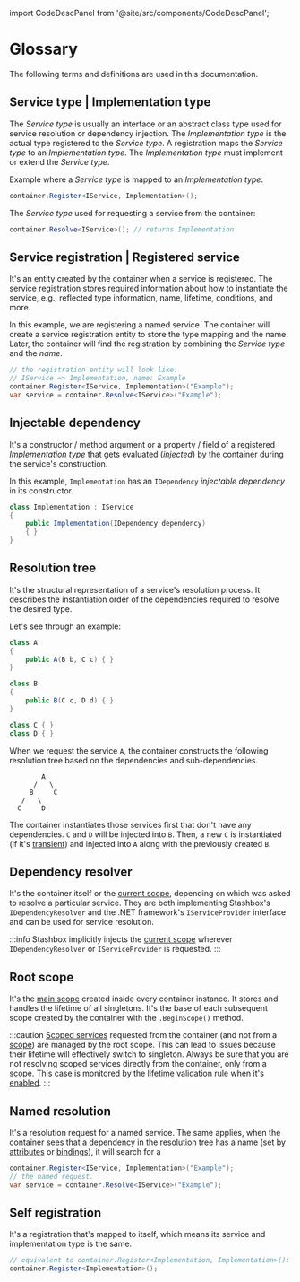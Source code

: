 import CodeDescPanel from '@site/src/components/CodeDescPanel'; 

# Glossary

The following terms and definitions are used in this documentation.

## Service type | Implementation type
The *Service type* is usually an interface or an abstract class type used for service resolution or dependency injection. The *Implementation type* is the actual type registered to the *Service type*. A registration maps the *Service type* to an *Implementation type*. The *Implementation type* must implement or extend the *Service type*. 

<CodeDescPanel>
<div>

Example where a *Service type* is mapped to an *Implementation type*:

</div>
<div>

```cs
container.Register<IService, Implementation>();
```

</div>
</CodeDescPanel>

<CodeDescPanel>
<div>

The *Service type* used for requesting a service from the container:

</div>
<div>

```cs
container.Resolve<IService>(); // returns Implementation
```

</div>
</CodeDescPanel>

## Service registration | Registered service
It's an entity created by the container when a service is registered. The service registration stores required information about how to instantiate the service, e.g., reflected type information, name, lifetime, conditions, and more.

<CodeDescPanel>
<div>

In this example, we are registering a named service. The container will create a service registration entity to store the type mapping and the name. Later, the container will find the registration by combining the *Service type* and the *name*.

</div>
<div>

```cs
// the registration entity will look like: 
// IService => Implementation, name: Example
container.Register<IService, Implementation>("Example");
var service = container.Resolve<IService>("Example");
```

</div>
</CodeDescPanel>

## Injectable dependency

<CodeDescPanel>
<div>

It's a constructor / method argument or a property / field of a registered *Implementation type* that gets evaluated (*injected*) by the container during the service's construction.

In this example, `Implementation` has an `IDependency` *injectable dependency* in its constructor.

</div>
<div>

```cs
class Implementation : IService
{
    public Implementation(IDependency dependency) 
    { }
}
```

</div>
</CodeDescPanel>

## Resolution tree
It's the structural representation of a service's resolution process. It describes the instantiation order of the dependencies required to resolve the desired type.

Let's see through an example:
```cs
class A
{
    public A(B b, C c) { }
}

class B
{
    public B(C c, D d) { }
}

class C { }
class D { }
```
When we request the service `A`, the container constructs the following resolution tree based on the dependencies and sub-dependencies.
```
        A
      /   \
     B     C
   /   \
  C     D
```
The container instantiates those services first that don't have any dependencies. `C` and `D` will be injected into `B`. Then, a new `C` is instantiated (if it's [transient](/docs/guides/lifetimes#transient-lifetime)) and injected into `A` along with the previously created `B`.

## Dependency resolver
It's the container itself or the [current scope](/docs/guides/scopes), depending on which was asked to resolve a particular service. They are both implementing Stashbox's `IDependencyResolver` and the .NET framework's `IServiceProvider` interface and can be used for service resolution.

:::info
Stashbox implicitly injects the [current scope](/docs/guides/scopes) wherever `IDependencyResolver` or `IServiceProvider` is requested.
:::

## Root scope
It's the [main scope](/docs/guides/scopes) created inside every container instance. It stores and handles the lifetime of all singletons. It's the base of each subsequent scope created by the container with the `.BeginScope()` method.

:::caution
[Scoped services](/docs/guides/lifetimes#scoped-lifetime) requested from the container (and not from a [scope](/docs/guides/scopes)) are managed by the root scope. This can lead to issues because their lifetime will effectively switch to singleton. Always be sure that you are not resolving scoped services directly from the container, only from a [scope](/docs/guides/scopes). This case is monitored by the [lifetime](/docs/diagnostics/validation#lifetime-validation) validation rule when it's [enabled](/docs/configuration/container-configuration#lifetime-validation). 
:::

## Named resolution

<CodeDescPanel>
<div>

It's a resolution request for a named service. The same applies, when the container sees that a dependency in the resolution tree has a name (set by [attributes](/docs/guides/service-resolution#attributes) or [bindings](/docs/guides/service-resolution#dependency-binding)), it will search for a 

</div>
<div>

```cs
container.Register<IService, Implementation>("Example");
// the named request.
var service = container.Resolve<IService>("Example");
```

</div>
</CodeDescPanel>

## Self registration

<CodeDescPanel>
<div>

It's a registration that's mapped to itself, which means its service and implementation type is the same.

</div>
<div>

```cs
// equivalent to container.Register<Implementation, Implementation>();
container.Register<Implementation>();
```

</div>
</CodeDescPanel>